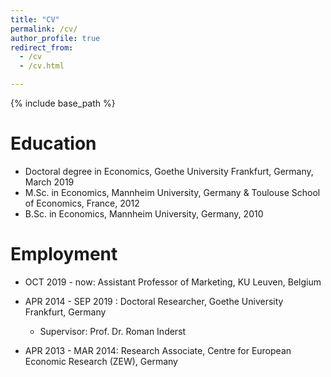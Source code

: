 ```yaml
---
title: "CV"
permalink: /cv/
author_profile: true
redirect_from:
  - /cv
  - /cv.html

---
```


{% include base_path %}



Education
======

* Doctoral degree in Economics, Goethe University Frankfurt, Germany, March 2019
* M.Sc. in Economics, Mannheim University, Germany &
Toulouse School of Economics, France, 2012
* B.Sc. in Economics, Mannheim University, Germany, 2010

Employment
======
* OCT 2019 - now: Assistant Professor of Marketing, KU Leuven, Belgium

* APR 2014 - SEP 2019 : Doctoral Researcher, Goethe University Frankfurt, Germany
  * Supervisor: Prof. Dr. Roman Inderst


* APR 2013 - MAR 2014: Research Associate, Centre for European Economic Research (ZEW), Germany

